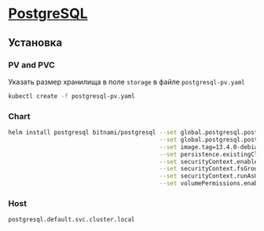 # [PostgreSQL](https://github.com/bitnami/charts/tree/master/bitnami/postgresql)

## Установка

### PV and PVC

Указать размер хранилища в поле `storage` в файле `postgresql-pv.yaml`

```bash
kubectl create -f postgresql-pv.yaml
```

### Chart

```bash
helm install postgresql bitnami/postgresql --set global.postgresql.postgresqlPassword=postgres \
                                           --set global.postgresql.postgresqlUsername=postgres \
                                           --set image.tag=13.4.0-debian-10-r79 \
                                           --set persistence.existingClaim=postgresql-pv-claim \
                                           --set securityContext.enabled=true \
                                           --set securityContext.fsGroup=2000 \
                                           --set securityContext.runAsUser=1000 \
                                           --set volumePermissions.enabled=true
```

### Host

`postgresql.default.svc.cluster.local`
